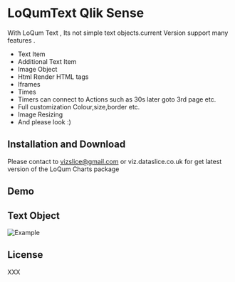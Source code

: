 # LoQumText Qlik Sense
With LoQum Text , Its not simple text objects.current Version support many features . 
- Text Item  
- Additional Text Item
- Image Object
- Html Render HTML tags
- Iframes
- Times
- Timers can connect to Actions such as 30s later goto 3rd page etc. 
- Full customization Colour,size,border etc.
- Image Resizing 
- And please look :)



## Installation and Download

Please contact to  vizslice@gmail.com or viz.dataslice.co.uk  for get latest version of the LoQum Charts package 



## Demo
## Text Object
![Example](https://github.com/vizslice/LoQumText-Qlik-Sense/blob/master/examples/images/Text-1.gif)






## License

XXX

